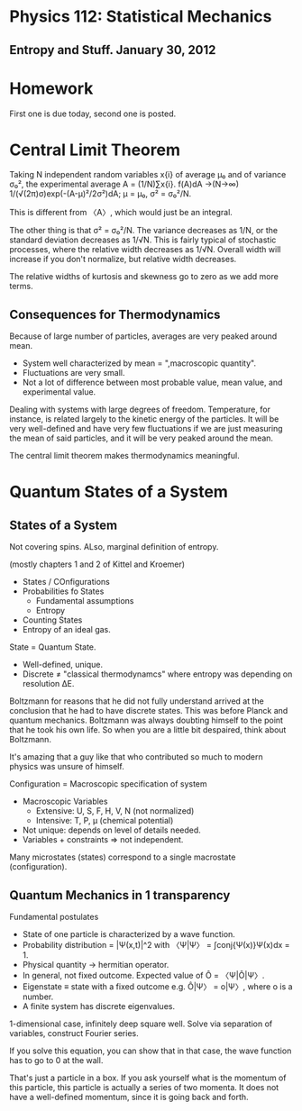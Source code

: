 Physics 112: Statistical Mechanics
==================================
Entropy and Stuff. January 30, 2012
-----------------------------------
Homework
========
First one is due today, second one is posted.

Central Limit Theorem
=====================
Taking N independent random variables x{i} of average μ₀ and of
variance σ₀², the experimental average A = (1/N)∑x{i}.
f(A)dA →(N→∞) 1/(√(2π)σ)exp(-(A-μ)²/2σ²)dA;
μ = μ₀, σ² = σ₀²/N.

This is different from 〈A〉, which would just be an integral.

The other thing is that σ² = σ₀²/N. The variance decreases as 1/N, or
the standard deviation decreases as 1/√N. This is fairly typical of
stochastic processes, where the relative width decreases as
1/√N. Overall width will increase if you don't normalize, but relative
width decreases.

The relative widths of kurtosis and skewness go to zero as we add more
terms.

Consequences for Thermodynamics
-------------------------------
Because of large number of particles, averages are very peaked 
around mean.
 * System well characterized by mean = ",macroscopic quantity".
 * Fluctuations are very small.
 * Not a lot of difference between most probable value, mean value,
   and experimental value.

Dealing with systems with large degrees of freedom. Temperature, for
instance, is related largely to the kinetic energy of the
particles. It will be very well-defined and have very few fluctuations
if we are just measuring the mean of said particles, and it will be
very peaked around the mean.

The central limit theorem makes thermodynamics meaningful.

Quantum States of a System
==========================
States of a System
------------------
Not covering spins. ALso, marginal definition of entropy.

(mostly chapters 1 and 2 of Kittel and Kroemer)
 * States / COnfigurations
 * Probabilities fo States
   + Fundamental assumptions
   + Entropy
 * Counting States
 * Entropy of an ideal gas.

State = Quantum State.
 * Well-defined, unique.
 * Discrete ≠ "classical thermodynamcs" where entropy was depending on
   resolution ΔE.

Boltzmann for reasons that he did not fully understand arrived at the
conclusion that he had to have discrete states. This was before Planck
and quantum mechanics. Boltzmann was always doubting himself to the
point that he took his own life. So when you are a little bit
despaired, think about Boltzmann.

It's amazing that a guy like that who contributed so much to modern
physics was unsure of himself.

Configuration = Macroscopic specification of system
 * Macroscopic Variables
   + Extensive: U, S, F, H, V, N (not normalized)
   + Intensive: T, P, μ (chemical potential)
 * Not unique: depends on level of details needed.
 * Variables + constraints ⇒ not independent.

Many microstates (states) correspond to a single macrostate (configuration).

Quantum Mechanics in 1 transparency
-----------------------------------
Fundamental postulates
 * State of one particle is characterized by a wave function.
 * Probability distribution = |Ψ(x,t)|^2 with 〈Ψ|Ψ〉 = ∫conj{Ψ(x)}Ψ(x)dx = 1.
 * Physical quantity → hermitian operator.
 * In general, not fixed outcome. Expected value of Ô = 〈Ψ|Ô|Ψ〉.
 * Eigenstate ≡ state with a fixed outcome e.g. Ô|Ψ〉 = o|Ψ〉, where o
   is a number.
 * A finite system has discrete eigenvalues.

1-dimensional case, infinitely deep square well. Solve via separation
of variables, construct Fourier series.

If you solve this equation, you can show that in that case, the wave
function has to go to 0 at the wall.

That's just a particle in a box. If you ask yourself what is the
momentum of this particle, this particle is actually a series of two
momenta. It does not have a well-defined momentum, since it is going
back and forth.
